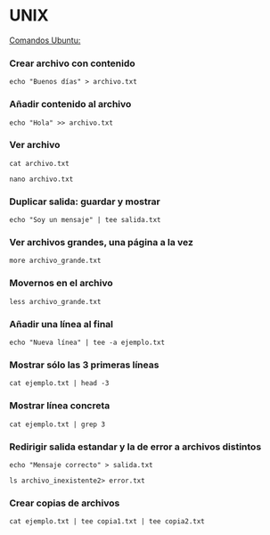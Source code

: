 # UNIX
<ins>Comandos Ubuntu:</ins>

### Crear archivo con contenido
<pre><code id="codigo">echo "Buenos días" > archivo.txt</code></pre>

### Añadir contenido al archivo
<pre><code id="codigo">echo "Hola" >> archivo.txt</code></pre>

### Ver archivo
<pre><code id="codigo">cat archivo.txt</code></pre>
<pre><code id="codigo">nano archivo.txt</code></pre>

### Duplicar salida: guardar y mostrar
<pre><code id="codigo">echo "Soy un mensaje" | tee salida.txt</code></pre>

### Ver archivos grandes, una página a la vez
<pre><code id="codigo">more archivo_grande.txt</code></pre>

### Movernos en el archivo
<pre><code id="codigo">less archivo_grande.txt</code></pre>

### Añadir una línea al final
<pre><code id="codigo">echo "Nueva línea" | tee -a ejemplo.txt</code></pre>

### Mostrar sólo las 3 primeras líneas
<pre><code id="codigo">cat ejemplo.txt | head -3</code></pre>

### Mostrar línea concreta
<pre><code id="codigo">cat ejemplo.txt | grep 3</code></pre>

### Redirigir salida estandar y la de error a archivos distintos
<pre><code id="codigo">echo "Mensaje correcto" > salida.txt</code></pre>
<pre><code id="codigo">ls archivo_inexistente2> error.txt</code></pre>

### Crear copias de archivos
<pre><code id="codigo">cat ejemplo.txt | tee copia1.txt | tee copia2.txt</code></pre>



